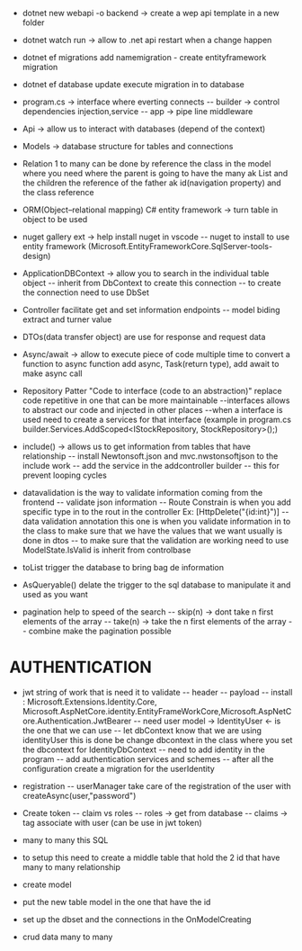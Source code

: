 - dotnet new webapi -o backend -> create a wep api template in a new folder
- dotnet watch run -> allow to .net api restart when a change happen
- dotnet ef migrations add namemigration - create entityframework migration
- dotnet ef database update execute migration in to database

- program.cs -> interface where everting connects
  -- builder -> control dependencies injection,service
  -- app -> pipe line middleware

- Api -> allow us to interact with databases (depend of the context)

- Models -> database structure for tables and connections
- Relation 1 to many can be done by reference the class in the model where you need where the parent is going to have the many ak List and the children the reference of the father ak id(navigation property) and the class reference

- ORM(Object–relational mapping) C# entity framework -> turn table in object to be used
- nuget gallery ext -> help install nuget in vscode
  -- nuget to install to use entity framework (Microsoft.EntityFrameworkCore.SqlServer-tools-design)

- ApplicationDBContext -> allow you to search in the individual table object
  -- inherit from DbContext to create this connection
  -- to create the connection need to use DbSet<Model>

- Controller facilitate get and set information endpoints
  -- model biding extract and turner value

- DTOs(data transfer object) are use for response and request data

- Async/await -> allow to execute piece of code multiple time to convert a function to async function
  add async, Task(return type), add await to make async call

- Repository Patter "Code to interface (code to an abstraction)" replace code repetitive in one that can be more maintainable
  --interfaces allows to abstract our code and injected in other places
  --when a interface is used need to create a services for that interface (example in program.cs
  builder.Services.AddScoped<IStockRepository, StockRepository>();)

- include() -> allows us to get information from tables that have relationship
  -- install Newtonsoft.json and mvc.nwstonsoftjson to the include work
  -- add the service in the addcontroller builder
  -- this for prevent looping cycles

- datavalidation is the way to validate information coming from the frontend
  -- validate json information
  -- Route Constrain is when you add specific type in to the rout in the controller Ex: [HttpDelete("{id:int}")]
  -- data validation annotation this one is when you validate information in to the class to make sure that we have the values that we want usually is done in dtos
  -- to make sure that the validation are working need to use ModelState.IsValid is inherit from controlbase

- toList trigger the database to bring bag de information
- AsQueryable() delate the trigger to the sql database to manipulate it and used as you want

- pagination help to speed of the search
  -- skip(n) -> dont take n first elements of the array
  -- take(n) -> take the n first elements of the array
  -- combine make the pagination possible

# AUTHENTICATION

- jwt string of work that is need it to validate
  -- header
  -- payload
  -- install : Microsoft.Extensions.Identity.Core, Microsoft.AspNetCore.identity.EntityFrameWorkCore,Microsoft.AspNetCore.Authentication.JwtBearer
  -- need user model -> IdentityUser <- is the one that we can use
  -- let dbContext know that we are using identityUser this is done be change dbcontext in the class where you set the dbcontext for IdentityDbContext<UserModel>
  -- need to add identity in the program
  -- add authentication services and schemes
  -- after all the configuration create a migration for the userIdentity

- registration
  -- userManager take care of the registration of the user with createAsync(user,"password")

- Create token
  -- claim vs roles
  -- roles -> get from database
  -- claims -> tag associate with user (can be use in jwt token)

- many to many this SQL
- to setup this need to create a middle table that hold the 2 id that have many to many relationship
- create model
- put the new table model in the one that have the id
- set up the dbset and the connections in the OnModelCreating

- crud data many to many
